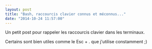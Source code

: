 ```yaml
---
layout: post
title: "Bash, raccourcis clavier connus et méconnus..."
date: "2014-10-24 11:57:00"
---
```

Un petit post pour rappeler les raccourcis clavier dans les terminaux.

Certains sont bien utiles comme le Esc + . que j'utilise constamment ;)

<script src="https://pastebin.com/embed_js/K0EBnxVn"></script>
